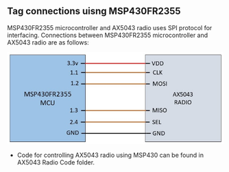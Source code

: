 ## Tag connections uisng MSP430FR2355

MSP430FR2355 microcontroller and AX5043 radio uses SPI protocol for interfacing. Connections between MSP430FR2355 microcontroller and AX5043 radio are as follows:

<img src="AX5043_MSP430_Connections.jpg">


* Code for controlling AX5043 radio using MSP430 can be found in AX5043 Radio Code folder.